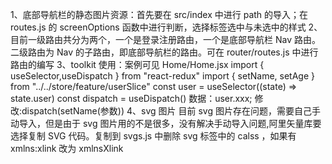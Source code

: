 1、底部导航栏的静态图片资源：首先要在 src/index 中进行 path 的导入；在 routes.js 的 screenOptions 函数中进行判断，选择标签选中与未选中的样式
2、目前一级路由共分为两个，一个是登录注册路由，一个是底部导航栏 Nav 路由。二级路由为 Nav 的子路由，即底部导航栏的路由。可在 router/routes.js 中进行路由的编写
3、toolkit 使用：案例可见 Home/Home.jsx
import { useSelector,useDispatch } from "react-redux"
import { setName, setAge } from "../../store/feature/userSlice"
const user = useSelector((state) => state.user)
const dispatch = useDispatch()
数据：user.xxx; 修改:dispatch(setName(参数))
4、svg 图片
目前 svg 图片存在问题，需要自己手动导入，但是由于 svg
图片用的不是很多，没有解决手动导入问题,阿里矢量库要选择复制 SVG 代码。复制到 svgs.js 中删除 svg 标签中的 calss ，如果有 xmlns:xlink 改为 xmlnsXlink
